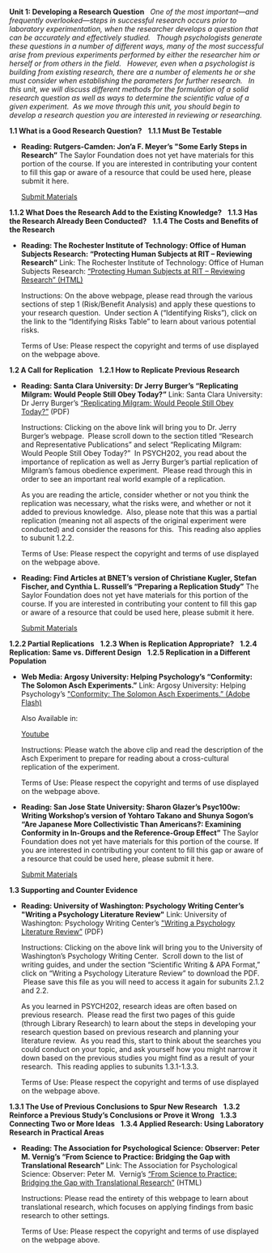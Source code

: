 **Unit 1: Developing a Research Question** <span id="1"></span> 
*One of the most important—and frequently overlooked—steps in successful
research occurs prior to laboratory experimentation, when the researcher
develops a question that can be accurately and effectively studied.
  Though psychologists generate these questions in a number of different
ways, many of the most successful arise from previous experiments
performed by either the researcher him or herself or from others in the
field.   However, even when a psychologist is building from existing
research, there are a number of elements he or she must consider when
establishing the parameters for further research.   In this unit, we
will discuss different methods for the formulation of a solid research
question as well as ways to determine the scientific value of a given
experiment.  As we move through this unit, you should begin to develop a
research question you are interested in reviewing or researching.*

**1.1 What is a Good Research Question?** <span id="1.1"></span> 
**1.1.1 Must Be Testable** <span id="1.1.1"></span> 
-   **Reading: Rutgers-Camden: Jon’a F. Meyer’s "Some Early Steps in
    Research”**
    The Saylor Foundation does not yet have materials for this portion
    of the course. If you are interested in contributing your content to
    fill this gap or aware of a resource that could be used here, please
    submit it here.

    [Submit Materials](/contribute/)

**1.1.2 What Does the Research Add to the Existing Knowledge?** <span
id="1.1.2"></span> 
**1.1.3 Has the Research Already Been Conducted?** <span
id="1.1.3"></span> 
**1.1.4 The Costs and Benefits of the Research** <span
id="1.1.4"></span> 
-   **Reading: The Rochester Institute of Technology: Office of Human
    Subjects Research: “Protecting Human Subjects at RIT – Reviewing
    Research”**
    Link: The Rochester Institute of Technology: Office of Human
    Subjects Research: [“Protecting Human Subjects at RIT – Reviewing
    Research”
    (HTML)](http://www.rit.edu/research/hsro/process_howdoesitwork.php#1a)  
      
     Instructions: On the above webpage, please read through the various
    sections of step 1 (Risk/Benefit Analysis) and apply these questions
    to your research question.  Under section A (“Identifying Risks”),
    click on the link to the “Identifying Risks Table” to learn about
    various potential risks.  
      
     Terms of Use: Please respect the copyright and terms of use
    displayed on the webpage above.

**1.2 A Call for Replication** <span id="1.2"></span> 
**1.2.1 How to Replicate Previous Research** <span id="1.2.1"></span> 
-   **Reading: Santa Clara University: Dr Jerry Burger’s “Replicating
    Milgram: Would People Still Obey Today?”**
    Link: Santa Clara University: Dr Jerry Burger’s [“Replicating
    Milgram: Would People Still Obey
    Today?”](http://cms.scu.edu/cas/psychology/faculty/burger.cfm) (PDF)  
      
     Instructions: Clicking on the above link will bring you to Dr.
    Jerry Burger’s webpage.  Please scroll down to the section titled
    “Research and Representative Publications” and select “Replicating
    Milgram: Would People Still Obey Today?”  In PSYCH202, you read
    about the importance of replication as well as Jerry Burger’s
    partial replication of Milgram’s famous obedience experiment.
     Please read through this in order to see an important real world
    example of a replication.  
      
     As you are reading the article, consider whether or not you think
    the replication was necessary, what the risks were, and whether or
    not it added to previous knowledge.  Also, please note that this was
    a partial replication (meaning not all aspects of the original
    experiment were conducted) and consider the reasons for this.  This
    reading also applies to subunit 1.2.2.  
      
     Terms of Use: Please respect the copyright and terms of use
    displayed on the webpage above.

-   **Reading: Find Articles at BNET’s version of Christiane Kugler,
    Stefan Fischer, and Cynthia L. Russell’s “Preparing a Replication
    Study”**
    The Saylor Foundation does not yet have materials for this portion
    of the course. If you are interested in contributing your content to
    fill this gap or aware of a resource that could be used here, please
    submit it here.

    [Submit Materials](/contribute/)

**1.2.2 Partial Replications** <span id="1.2.2"></span> 
**1.2.3 When is Replication Appropriate?** <span id="1.2.3"></span> 
**1.2.4 Replication: Same vs. Different Design** <span
id="1.2.4"></span> 
**1.2.5 Replication in a Different Population** <span
id="1.2.5"></span> 
-   **Web Media: Argosy University: Helping Psychology’s “Conformity:
    The Solomon Asch Experiments.”**
    Link: Argosy University: Helping Psychology’s ["Conformity: The
    Solomon Asch Experiments.” (Adobe
    Flash)](http://helpingpsychology.com/conformity-the-solomon-asch-experiments)  
      
     Also Available in:  

    [Youtube](http://www.youtube.com/watch?v=iRh5qy09nNw&feature=player_embedded)  
      
     Instructions: Please watch the above clip and read the description
    of the Asch Experiment to prepare for reading about a cross-cultural
    replication of the experiment.  
      
     Terms of Use: Please respect the copyright and terms of use
    displayed on the webpage above.

-   **Reading: San Jose State University: Sharon Glazer’s Psyc100w:
    Writing Workshop’s version of Yohtaro Takano and Shunya Sogon’s “Are
    Japanese More Collectivistic Than Americans?: Examining Conformity
    in In-Groups and the Reference-Group Effect”**
    The Saylor Foundation does not yet have materials for this portion
    of the course. If you are interested in contributing your content to
    fill this gap or aware of a resource that could be used here, please
    submit it here.

    [Submit Materials](/contribute/)

**1.3 Supporting and Counter Evidence** <span id="1.3"></span> 
-   **Reading: University of Washington: Psychology Writing Center’s
    "Writing a Psychology Literature Review"**
    Link: University of Washington: Psychology Writing
    Center’s ["Writing a Psychology Literature
    Review”](http://web.psych.washington.edu/writingcenter/labguides.html) (PDF)  
      
     Instructions: Clicking on the above link will bring you to the
    University of Washington’s Psychology Writing Center.  Scroll down
    to the list of writing guides, and under the section “Scientific
    Writing & APA Format,” click on “Writing a Psychology Literature
    Review” to download the PDF.  Please save this file as you will need
    to access it again for subunits 2.1.2 and 2.2.  
      
     As you learned in PSYCH202, research ideas are often based on
    previous research.  Please read the first two pages of this guide
    (through Library Research) to learn about the steps in developing
    your research question based on previous research and planning your
    literature review.  As you read this, start to think about the
    searches you could conduct on your topic, and ask yourself how you
    might narrow it down based on the previous studies you might find as
    a result of your research.  This reading applies to subunits
    1.3.1-1.3.3.  
      
     Terms of Use: Please respect the copyright and terms of use
    displayed on the webpage above.

**1.3.1 The Use of Previous Conclusions to Spur New Research** <span
id="1.3.1"></span> 
**1.3.2 Reinforce a Previous Study’s Conclusions or Prove it Wrong**
<span id="1.3.2"></span> 
**1.3.3 Connecting Two or More Ideas** <span id="1.3.3"></span> 
**1.3.4 Applied Research: Using Laboratory Research in Practical Areas**
<span id="1.3.4"></span> 
-   **Reading: The Association for Psychological Science: Observer:
    Peter M. Vernig’s “From Science to Practice: Bridging the Gap with
    Translational Research”**
    Link: The Association for Psychological Science: Observer: Peter M.
     Vernig’s [“From Science to Practice: Bridging the Gap with
    Translational
    Research”](http://www.psychologicalscience.org/observer/getArticle.cfm?id=2133) (HTML)  
      
     Instructions: Please read the entirety of this webpage to learn
    about translational research, which focuses on applying findings
    from basic research to other settings.  
      
     Terms of Use: Please respect the copyright and terms of use
    displayed on the webpage above.


